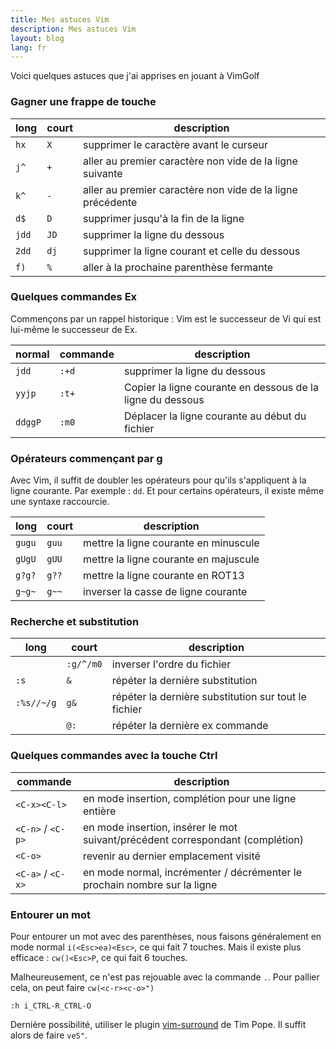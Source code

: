 ```yaml
---
title: Mes astuces Vim
description: Mes astuces Vim
layout: blog
lang: fr
---
```

Voici quelques astuces que j'ai apprises en jouant à VimGolf

### Gagner une frappe de touche

| long  | court | description                                                |
|-------|-------|------------------------------------------------------------|
| `hx`  | `X`   | supprimer le caractère avant le curseur                    |
| `j^`  | `+`   | aller au premier caractère non vide de la ligne suivante   |
| `k^`  | `-`   | aller au premier caractère non vide de la ligne précédente |
| `d$`  | `D`   | supprimer jusqu'à la fin de la ligne                       |
| `jdd` | `JD`  | supprimer la ligne du dessous                              |
| `2dd` | `dj`  | supprimer la ligne courant et celle du dessous             |
| `f)`  | `%`   | aller à la prochaine parenthèse fermante                   |

### Quelques commandes Ex

Commençons par un rappel historique : Vim est le successeur de Vi qui est lui-même le successeur de
Ex.

| normal  | commande | description                                                |
|---------|----------|------------------------------------------------------------|
| `jdd`   | `:+d`    | supprimer la ligne du dessous                              |
| `yyjp`  | `:t+`    | Copier la ligne courante en dessous de la ligne du dessous |
| `ddggP` | `:m0`    | Déplacer la ligne courante au début du fichier             |

### Opérateurs commençant par g

Avec Vim, il suffit de doubler les opérateurs pour qu'ils s'appliquent à la ligne courante. Par
exemple : `dd`. Et pour certains opérateurs, il existe même une syntaxe raccourcie.

| long   | court | description                           |
|--------|-------|---------------------------------------|
| `gugu` | `guu` | mettre la ligne courante en minuscule |
| `gUgU` | `gUU` | mettre la ligne courante en majuscule |
| `g?g?` | `g??` | mettre la ligne courante en ROT13     |
| `g~g~` | `g~~` | inverser la casse de ligne courante   |

### Recherche et substitution

| long       | court     | description                                          |
|------------|-----------|------------------------------------------------------|
|            | `:g/^/m0` | inverser l'ordre du fichier                          |
| `:s`       | `&`       | répéter la dernière substitution                     |
| `:%s//~/g` | `g&`      | répéter la dernière substitution sur tout le fichier |
|            | `@:`      | répéter la dernière ex commande                      |

### Quelques commandes avec la touche Ctrl

| commande          | description                                                                    |
|-------------------|--------------------------------------------------------------------------------|
| `<C-x><C-l>`      | en mode insertion, complétion pour une ligne entière                           |
| `<C-n>` / `<C-p>` | en mode insertion, insérer le mot suivant/précédent correspondant (complétion) |
| `<C-o>`           | revenir au dernier emplacement visité                                          |
| `<C-a>` / `<C-x>` | en mode normal, incrémenter / décrémenter le prochain nombre sur la ligne      |

### Entourer un mot

Pour entourer un mot avec des parenthèses, nous faisons généralement en mode normal
`i(<Esc>ea)<Esc>`, ce qui fait 7 touches. Mais il existe plus efficace : `cw()<Esc>P`, ce qui fait 6
touches.

Malheureusement, ce n'est pas rejouable avec la commande `.`. Pour pallier cela, on peut faire
`cw(<c-r><c-o>")`

```
:h i_CTRL-R_CTRL-O
```

Dernière possibilité, utiliser le plugin [vim-surround](https://github.com/tpope/vim-surround) de
Tim Pope. Il suffit alors de faire `veS"`.
